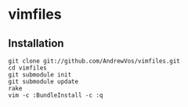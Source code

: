 vimfiles
========

Installation
------------
```
git clone git://github.com/AndrewVos/vimfiles.git
cd vimfiles
git submodule init
git submodule update
rake
vim -c :BundleInstall -c :q
```
